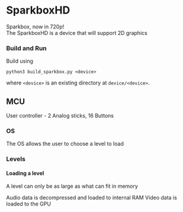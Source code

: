 # SparkboxHD
Sparkbox, now in 720p!  
The SparkboxHD is a device that will support 2D graphics
                      
### Build and Run
Build using

```
python3 build_sparkbox.py <device>
```

where `<device>` is an existing directory at `device/<device>`.


## MCU
User controller - 2 Analog sticks, 16 Buttons 

### OS
The OS allows the user to choose a level to load

### Levels

#### Loading a level
A level can only be as large as what can fit in memory

Audio data is decompressed and loaded to internal RAM
Video data is loaded to the GPU